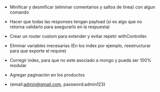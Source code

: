 - Minificar y desmificar (eliminar comentarios y saltos de linea) con algun comando
- Hacer que todas las responses tengan payload (si es algo que no retorna validarlo para asegurarlo en la respuesta)
- Crear un router custom para extender y evitar repetir withController.
- Eliminar variables inecesarias (En los index por ejemplo, reestructurar para que exporte el require)
- Corregir index, para que no este asociado a mongo y pueda ser 100% modular
- Agregar paginación en los productos

- {email:admin@gmail.com, password:admin123}